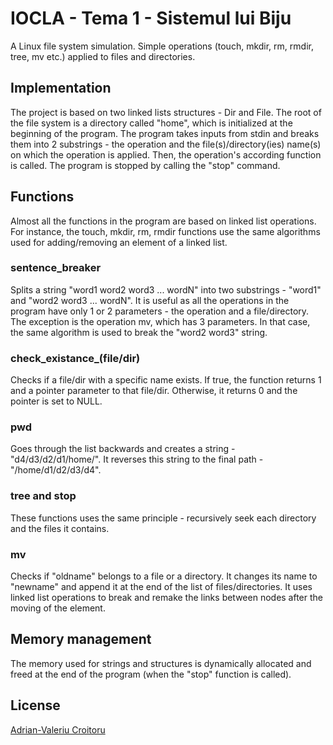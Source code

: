 # IOCLA - Tema 1 - Sistemul lui Biju

A Linux file system simulation. Simple operations (touch, mkdir,
rm, rmdir, tree, mv etc.) applied to files and directories.

## Implementation

The project is based on two linked lists structures - Dir and File. The root
of the file system is a directory called "home", which is initialized at the
beginning of the program. The program takes inputs from stdin and breaks them
into 2 substrings - the operation and the file(s)/directory(ies) name(s) on
which the operation is applied. Then, the operation's according function is
called. The program is stopped by calling the "stop" command.

## Functions

Almost all the functions in the program are based on linked list operations.
For instance, the touch, mkdir, rm, rmdir functions use the same algorithms
used for adding/removing an element of a linked list.

### sentence_breaker
Splits a string "word1 word2 word3 ... wordN" into two substrings - "word1" and
"word2 word3 ... wordN". It is useful as all the operations in the program have
only 1 or 2 parameters - the operation and a file/directory. The exception is
the operation mv, which has 3 parameters. In that case, the same algorithm is
used to break the "word2 word3" string.

### check_existance_(file/dir)
Checks if a file/dir with a specific name exists. If true, the function
returns 1 and a pointer parameter to that file/dir.
Otherwise, it returns 0 and the pointer is set to NULL.

### pwd
Goes through the list backwards and creates a string - "d4/d3/d2/d1/home/".
It reverses this string to the final path - "/home/d1/d2/d3/d4".

### tree and stop
These functions uses the same principle - recursively seek each directory
and the files it contains.

### mv
Checks if "oldname" belongs to a file or a directory. It changes its name
to "newname" and append it at the end of the list of files/directories. It uses
linked list operations to break and remake the links between nodes after
the moving of the element.

## Memory management

The memory used for strings and structures is dynamically allocated and freed
at the end of the program (when the "stop" function is called).

## License
[Adrian-Valeriu Croitoru](https://github.com/adriancroitoru97/)